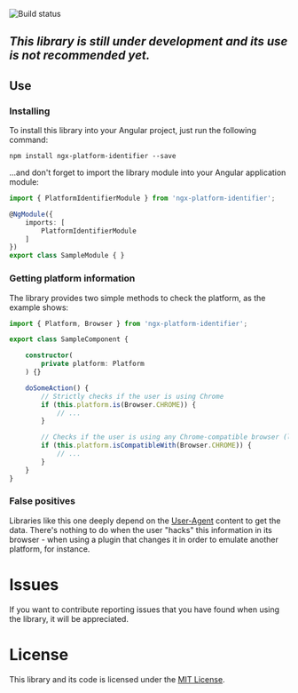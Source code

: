 ![Build status](https://travis-ci.org/luanmm/ngx-platform-identifier.svg?branch=master)

## ___This library is still under development and its use is not recommended yet.___

## Use

### Installing

To install this library into your Angular project, just run the following command:

```
npm install ngx-platform-identifier --save
```

...and don't forget to import the library module into your Angular application module:

```typescript
import { PlatformIdentifierModule } from 'ngx-platform-identifier';

@NgModule({
    imports: [
        PlatformIdentifierModule
    ]
})
export class SampleModule { }
```

### Getting platform information

The library provides two simple methods to check the platform, as the example shows:

```typescript
import { Platform, Browser } from 'ngx-platform-identifier';

export class SampleComponent {

    constructor(
        private platform: Platform
    ) {}

    doSomeAction() {
        // Strictly checks if the user is using Chrome
        if (this.platform.is(Browser.CHROME)) {
            // ...
        }

        // Checks if the user is using any Chrome-compatible browser (like Opera, that uses the same engine)
        if (this.platform.isCompatibleWith(Browser.CHROME)) {
            // ...
        }
    }
}
```

### False positives

Libraries like this one deeply depend on the [User-Agent](https://en.wikipedia.org/wiki/User_agent) content to get the data. There's nothing to do when the user "hacks" this information in its browser - when using a plugin that changes it in order to emulate another platform, for instance.

# Issues

If you want to contribute reporting issues that you have found when using the library, it will be appreciated.

# License

This library and its code is licensed under the [MIT License](LICENSE).
